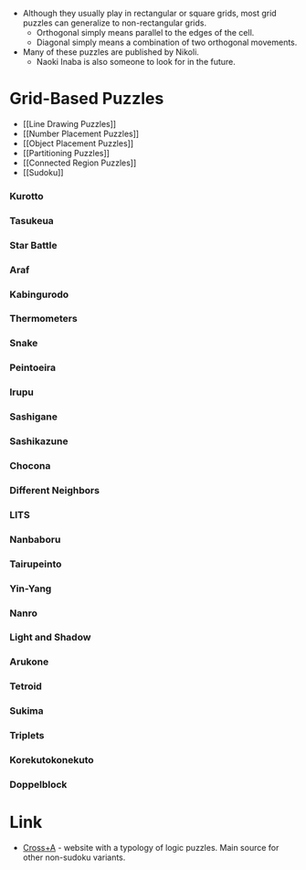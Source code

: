 
* Although they usually play in rectangular or square grids, most grid puzzles can generalize to non-rectangular grids.
	* Orthogonal simply means parallel to the edges of the cell.
	* Diagonal simply means a combination of two orthogonal movements.
* Many of these puzzles are published by Nikoli.
	* Naoki Inaba is also someone to look for in the future.
# Grid-Based Puzzles
* [[Line Drawing Puzzles]]
* [[Number Placement Puzzles]]
* [[Object Placement Puzzles]]
* [[Partitioning Puzzles]]
* [[Connected Region Puzzles]]
* [[Sudoku]] 

### Kurotto
### Tasukeua
### Star Battle
### Araf
### Kabingurodo

### Thermometers
### Snake
### Peintoeira
### Irupu
### Sashigane

### Sashikazune
### Chocona
### Different Neighbors
### LITS
### Nanbaboru

### Tairupeinto
### Yin-Yang
### Nanro
### Light and Shadow
### Arukone

### Tetroid
### Sukima
### Triplets
### Korekutokonekuto
### Doppelblock


# Link
* [Cross+A](https://www.cross-plus-a.com/puzzles.htm) - website with a typology of logic puzzles. Main source for other non-sudoku variants. 